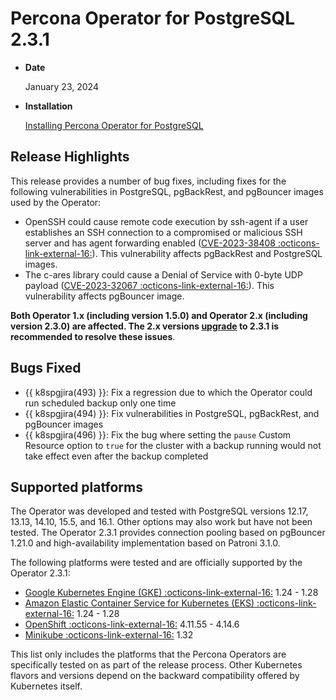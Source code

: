 # Percona Operator for PostgreSQL 2.3.1

* **Date**

    January 23, 2024

* **Installation**

    [Installing Percona Operator for PostgreSQL](../System-Requirements.md#installation-guidelines) 

## Release Highlights

This release provides a number of bug fixes, including fixes for the following vulnerabilities in  PostgreSQL, pgBackRest, and pgBouncer images used by the Operator:

* OpenSSH could cause remote code execution by ssh-agent if a user establishes an SSH connection to a compromised or malicious SSH server and has agent forwarding enabled ([CVE-2023-38408 :octicons-link-external-16:](https://nvd.nist.gov/vuln/detail/CVE-2023-38408)). This vulnerability affects pgBackRest and PostgreSQL images.
* The c-ares library could cause a Denial of Service with 0-byte UDP payload ([CVE-2023-32067 :octicons-link-external-16:](https://nvd.nist.gov/vuln/detail/CVE-2023-32067)). This vulnerability affects pgBouncer image.

**Both Operator 1.x (including version 1.5.0) and Operator 2.x (including version 2.3.0) are affected. The 2.x versions [upgrade](../update.md) to 2.3.1 is recommended to resolve these issues**.

## Bugs Fixed

* {{ k8spgjira(493) }}: Fix a regression due to which the Operator could run scheduled backup only one time
* {{ k8spgjira(494) }}: Fix vulnerabilities in PostgreSQL, pgBackRest, and pgBouncer images
* {{ k8spgjira(496) }}: Fix the bug where setting the `pause` Custom Resource option to `true` for the cluster with a backup running would not take effect even after the backup completed

## Supported platforms

The Operator was developed and tested with PostgreSQL versions 12.17, 13.13, 14.10, 15.5, and 16.1. Other options may also work but have not been tested. The Operator 2.3.1 provides connection pooling based on pgBouncer 1.21.0 and high-availability implementation based on Patroni 3.1.0.

The following platforms were tested and are officially supported by the Operator
2.3.1:

* [Google Kubernetes Engine (GKE) :octicons-link-external-16:](https://cloud.google.com/kubernetes-engine) 1.24 - 1.28
* [Amazon Elastic Container Service for Kubernetes (EKS) :octicons-link-external-16:](https://aws.amazon.com) 1.24 - 1.28
* [OpenShift :octicons-link-external-16:](https://www.redhat.com/en/technologies/cloud-computing/openshift) 4.11.55 - 4.14.6
* [Minikube :octicons-link-external-16:](https://github.com/kubernetes/minikube) 1.32

This list only includes the platforms that the Percona Operators are specifically tested on as part of the release process. Other Kubernetes flavors and versions depend on the backward compatibility offered by Kubernetes itself.
